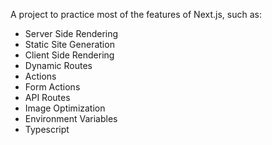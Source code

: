 A project to practice most of the features of Next.js, such as:

- Server Side Rendering
- Static Site Generation
- Client Side Rendering
- Dynamic Routes
- Actions
- Form Actions
- API Routes
- Image Optimization
- Environment Variables
- Typescript
